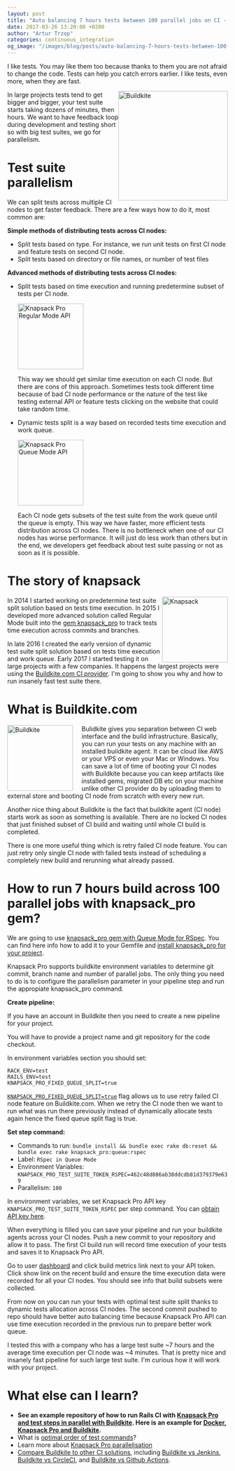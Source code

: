 ```yaml
---
layout: post
title: "Auto balancing 7 hours tests between 100 parallel jobs on CI - Buildkite example"
date: 2017-03-26 13:20:00 +0200
author: "Artur Trzop"
categories: continuous_integration
og_image: "/images/blog/posts/auto-balancing-7-hours-tests-between-100-parallel-jobs-on-ci-buildkite-example/buildkite.jpg"
---
```


I like tests. You may like them too because thanks to them you are not afraid to change the code. Tests can help you catch errors earlier. I like tests, even more, when they are fast.

<img src="/images/blog/posts/auto-balancing-7-hours-tests-between-100-parallel-jobs-on-ci-buildkite-example/buildkite.jpg" style="width:250px;float:right;" alt="Buildkite" />

In large projects tests tend to get bigger and bigger, your test suite starts taking dozens of minutes, then hours. We want to have feedback loop during development and testing short so with big test suites, we go for parallelism.

# Test suite parallelism

We can split tests across multiple CI nodes to get faster feedback. There are a few ways how to do it, most common are:

**Simple methods of distributing tests across CI nodes:**

- Split tests based on type. For instance, we run unit tests on first CI node and feature tests on second CI node.
- Split tests based on directory or file names, or number of test files

**Advanced methods of distributing tests across CI nodes:**

- Split tests based on time execution and running predetermine subset of tests per CI node.

  <img src="/images/blog/posts/auto-balancing-7-hours-tests-between-100-parallel-jobs-on-ci-buildkite-example/regular_mode.jpg" style="width:150px;" alt="Knapsack Pro Regular Mode API" />

  This way we should get similar time execution on each CI node. But there are cons of this approach. Sometimes tests took different time because of bad CI node performance or the nature of the test like testing external API or feature tests clicking on the website that could take random time.

- Dynamic tests split is a way based on recorded tests time execution and work queue.

  <img src="/images/blog/posts/auto-balancing-7-hours-tests-between-100-parallel-jobs-on-ci-buildkite-example/queue_mode.jpg" style="width:150px;" alt="Knapsack Pro Queue Mode API" />

  Each CI node gets subsets of the test suite from the work queue until the queue is empty. This way we have faster, more efficient tests distribution across CI nodes. There is no bottleneck when one of our CI nodes has worse performance. It will just do less work than others but in the end, we developers get feedback about test suite passing or not as soon as it is possible.

# The story of knapsack

<img src="/images/blog/posts/auto-balancing-7-hours-tests-between-100-parallel-jobs-on-ci-buildkite-example/knapsack.jpg" style="width:150px;float:right;" alt="Knapsack" />

In 2014 I started working on predetermine test suite split solution based on tests time execution. In 2015 I developed more advanced solution called Regular Mode built into the [gem knapsack_pro](https://github.com/KnapsackPro/knapsack_pro-ruby) to track tests time execution across commits and branches.

In late 2016 I created the early version of dynamic test suite split solution based on tests time execution and work queue. Early 2017 I started testing it on large projects with a few companies. It happens the largest projects were using the [Buildkite.com CI provider](https://buildkite.com/?utm_source=docs_knapsackpro&utm_medium=blog_post&utm_campaign=auto-balancing-buildkite). I'm going to show you why and how to run insanely fast test suite there.

# What is Buildkite.com

<img src="/images/blog/posts/auto-balancing-7-hours-tests-between-100-parallel-jobs-on-ci-buildkite-example/buildkite.jpg" style="width:150px;float:left;margin-right:20px;" alt="Buildkite" />

Bulidkite gives you separation between CI web interface and the build infrastructure. Basically, you can run your tests on any machine with an installed buildkite agent. It can be cloud like AWS or your VPS or even your Mac or Windows. You can save a lot of time of booting your CI nodes with Buildkite because you can keep artifacts like installed gems, migrated DB etc on your machine unlike other CI provider do by uploading them to external store and booting CI node from scratch with every new run.

Another nice thing about Buildkite is the fact that buildkite agent (CI node) starts work as soon as something is available. There are no locked CI nodes that just finished subset of CI build and waiting until whole CI build is completed.

There is one more useful thing which is retry failed CI node feature. You can just retry only single CI node with failed tests instead of scheduling a completely new build and rerunning what already passed.

# How to run 7 hours build across 100 parallel jobs with knapsack_pro gem?

We are going to use [knapsack_pro gem with Queue Mode for RSpec](https://docs.knapsackpro.com/overview/#queue-mode-dynamic-split).
You can find here info how to add it to your Gemfile and [install knapsack_pro for your project](https://docs.knapsackpro.com/knapsack_pro-ruby/guide/).

Knapsack Pro supports buildkite environment variables to determine git commit, branch name and number of parallel jobs. The only thing you need to do is to configure the parallelism parameter in your pipeline step and run the appropiate knapsack_pro command.

**Create pipeline:**

If you have an account in Buildkite then you need to create a new pipeline for your project.

You will have to provide a project name and git repository for the code checkout.

In environment variables section you should set:

```
RACK_ENV=test
RAILS_ENV=test
KNAPSACK_PRO_FIXED_QUEUE_SPLIT=true
```

[`KNAPSACK_PRO_FIXED_QUEUE_SPLIT=true`](https://docs.knapsackpro.com/ruby/queue-mode/#dynamic-split-vs-fixed-split) flag allows us to use retry failed CI node feature on Buildkite.com. When we retry the CI node then we want to run what was run there previously instead of dynamically allocate tests again hence the fixed queue split flag is true.

**Set step command:**

- Commands to run: `bundle install && bundle exec rake db:reset && bundle exec rake knapsack_pro:queue:rspec`
- Label: `RSpec in Queue Mode`
- Environment Variables: `KNAPSACK_PRO_TEST_SUITE_TOKEN_RSPEC=462c48d886ab38ddcdb81d379379e639`
- Parallelism: `100`

In environment variables, we set Knapsack Pro API key `KNAPSACK_PRO_TEST_SUITE_TOKEN_RSPEC` per step command. You can [obtain API key here](https://knapsackpro.com?utm_source=docs_knapsackpro&utm_medium=blog_post&utm_campaign=auto-balancing-buildkite).

When everything is filled you can save your pipeline and run your buildkite agents across your CI nodes.
Push a new commit to your repository and allow it to pass. The first CI build run will record time execution of your tests and saves it to Knapsack Pro API.

Go to user [dashboard](https://knapsackpro.com/dashboard) and click build metrics link next to your API token. Click show link on the recent build and ensure the time execution data were recorded for all your CI nodes. You should see info that build subsets were collected.

From now on you can run your tests with optimal test suite split thanks to dynamic tests allocation across CI nodes. The second commit pushed to repo should have better auto balancing time because Knapsack Pro API can use time execution recorded in the previous run to prepare better work queue.

I tested this with a company who has a large test suite ~7 hours and the average time execution per CI node was ~4 minutes. That is pretty nice and insanely fast pipeline for such large test suite. I'm curious how it will work with your project.

# What else can I learn?

- **See an example repository of how to run Rails CI with [Knapsack Pro and test steps in parallel with Buildkite](https://github.com/KnapsackPro/buildkite-rails-parallel-example-with-knapsack_pro). Here is an example for [Docker, Knapsack Pro and Buildkite](https://github.com/KnapsackPro/buildkite-rails-docker-parallel-example-with-knapsack_pro).**
- What is [optimal order of test commands](https://knapsackpro.com/faq/question/what-is-optimal-order-of-test-commands)?
- Learn more about [Knapsack Pro parallelisation](https://knapsackpro.com?utm_source=docs_knapsackpro&utm_medium=blog_post&utm_campaign=auto-balancing-buildkite)
- [Compare Buildkite to other CI solutions](https://knapsackpro.com/ci_comparisons/?utm_source=docs_knapsackpro&utm_medium=blog_post&utm_campaign=auto-balancing-buildkite#buildkite), including [Buildkite vs Jenkins](https://knapsackpro.com/ci_comparisons/buildkite/vs/jenkins?utm_source=docs_knapsackpro&utm_medium=blog_post&utm_campaign=auto-balancing-buildkite), [Buildkite vs CircleCI](https://knapsackpro.com/ci_comparisons/buildkite/vs/circle-ci?utm_source=docs_knapsackpro&utm_medium=blog_post&utm_campaign=auto-balancing-buildkite), and [Buildkite vs Github Actions](https://knapsackpro.com/ci_comparisons/buildkite/vs/github-actions?utm_source=docs_knapsackpro&utm_medium=blog_post&utm_campaign=auto-balancing-buildkite).
